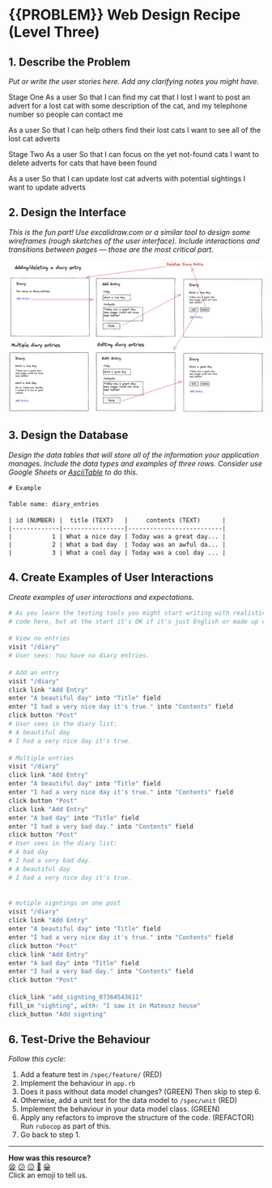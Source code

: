 # {{PROBLEM}} Web Design Recipe (Level Three)

## 1. Describe the Problem

_Put or write the user stories here. Add any clarifying notes you might have._

Stage One
As a user
So that I can find my cat that I lost
I want to post an advert for a lost cat with some description of the cat, and my telephone number so people can contact me

As a user
So that I can help others find their lost cats
I want to see all of the lost cat adverts

Stage Two
As a user
So that I can focus on the yet not-found cats
I want to delete adverts for cats that have been found

As a user
So that I can update lost cat adverts with potential sightings
I want to update adverts

## 2. Design the Interface

_This is the fun part! Use excalidraw.com or a similar tool to design some
wireframes (rough sketches of the user interface). Include interactions and
transitions between pages — those are the most critical part._

![Diary design example](./diary_design.png)

## 3. Design the Database

_Design the data tables that will store all of the information your application
manages. Include the data types and examples of three rows. Consider use Google
Sheets or [AsciiTable](https://ozh.github.io/ascii-tables/) to do this._

```plain
# Example

Table name: diary_entries

| id (NUMBER) |  title (TEXT)   |     contents (TEXT)      |
|-------------|-----------------|--------------------------|
|           1 | What a nice day | Today was a great day... |
|           2 | What a bad day  | Today was an awful da... |
|           3 | What a cool day | Today was a cool day ... |
```

## 4. Create Examples of User Interactions

_Create examples of user interactions and expectations._

```ruby
# As you learn the testing tools you might start writing with realistic test
# code here, but at the start it's OK if it's just English or made up code.

# View no entries
visit "/diary"
# User sees: You have no diary entries.

# Add an entry
visit "/diary"
click link "Add Entry"
enter "A beautiful day" into "Title" field
enter "I had a very nice day it's true." into "Contents" field
click button "Post"
# User sees in the diary list:
# A beautiful day
# I had a very nice day it's true.

# Multiple entries
visit "/diary"
click link "Add Entry"
enter "A beautiful day" into "Title" field
enter "I had a very nice day it's true." into "Contents" field
click button "Post"
click link "Add Entry"
enter "A bad day" into "Title" field
enter "I had a very bad day." into "Contents" field
click button "Post"
# User sees in the diary list:
# A bad day
# I had a very bad day.
# A beautiful day
# I had a very nice day it's true.


# mutiple signtings on one post 
visit "/diary"
click link "Add Entry"
enter "A beautiful day" into "Title" field
enter "I had a very nice day it's true." into "Contents" field
click button "Post"
click link "Add Entry"
enter "A bad day" into "Title" field
enter "I had a very bad day." into "Contents" field
click button "Post"

click_link "add_signting_07364543611"
fill_in "sighting", with: "I saw it in Mateusz house"
click_button "Add signting"


```
## 6. Test-Drive the Behaviour

_Follow this cycle:_

1. Add a feature test in `/spec/feature/` (RED)
2. Implement the behaviour in `app.rb`
3. Does it pass without data model changes? (GREEN) Then skip to step 6.
4. Otherwise, add a unit test for the data model to `/spec/unit` (RED)
5. Implement the behaviour in your data model class. (GREEN)
6. Apply any refactors to improve the structure of the code. (REFACTOR)  
   Run `rubocop` as part of this.
7. Go back to step 1.


<!-- BEGIN GENERATED SECTION DO NOT EDIT -->

---

**How was this resource?**  
[😫](https://airtable.com/shrUJ3t7KLMqVRFKR?prefill_Repository=makersacademy/web-starter-level-three&prefill_File=recipe/recipe.md&prefill_Sentiment=😫) [😕](https://airtable.com/shrUJ3t7KLMqVRFKR?prefill_Repository=makersacademy/web-starter-level-three&prefill_File=recipe/recipe.md&prefill_Sentiment=😕) [😐](https://airtable.com/shrUJ3t7KLMqVRFKR?prefill_Repository=makersacademy/web-starter-level-three&prefill_File=recipe/recipe.md&prefill_Sentiment=😐) [🙂](https://airtable.com/shrUJ3t7KLMqVRFKR?prefill_Repository=makersacademy/web-starter-level-three&prefill_File=recipe/recipe.md&prefill_Sentiment=🙂) [😀](https://airtable.com/shrUJ3t7KLMqVRFKR?prefill_Repository=makersacademy/web-starter-level-three&prefill_File=recipe/recipe.md&prefill_Sentiment=😀)  
Click an emoji to tell us.

<!-- END GENERATED SECTION DO NOT EDIT -->
